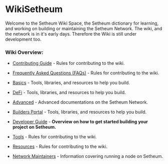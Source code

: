 # WikiSetheum

Welcome to the Setheum Wiki Space, the Setheum dictionary for learning, and working on building or maintaining the Setheum Network. The wiki, and the network is in it's early days. Therefore the Wiki is still under development too.

### Wiki Overview:

- [Contributing Guide](https://wiki.setheum.xyz/general/contributing) - Rules for contributing to the wiki.
- [Frequently Asked Questions (FAQs)](https://wiki.setheum.xyz/general/faqs) - Rules for contributing to the wiki.

- [Basics](https://wiki.setheum.xyz/learn/basics) - Tools, libraries, and resources to help you build.
- [DeFi](https://wiki.setheum.xyz/learn/defi) - Tools, libraries, and resources to help you build.
- [Advanced](https://wiki.setheum.xyz/learn/advanced) - Advanced documentations on the Setheum Network.

- [Builders Portal](https://wiki.setheum.xyz/build/builders-portal) - Tools, libraries, and resources to help you build.
- [Developer Guide](https://wiki.setheum.xyz/build/development-guide) - **Overview on how to get started building your project on Setheum.**
- [Tools](https://wiki.setheum.xyz/build/tools) - Rules for contributing to the wiki.
- [Resources](https://wiki.setheum.xyz/build/resources) - Rules for contributing to the wiki.

- [Network Maintainers](https://wiki.setheum.xyz/maintain/network-maintainers) - Information covering running a node on Setheum.
